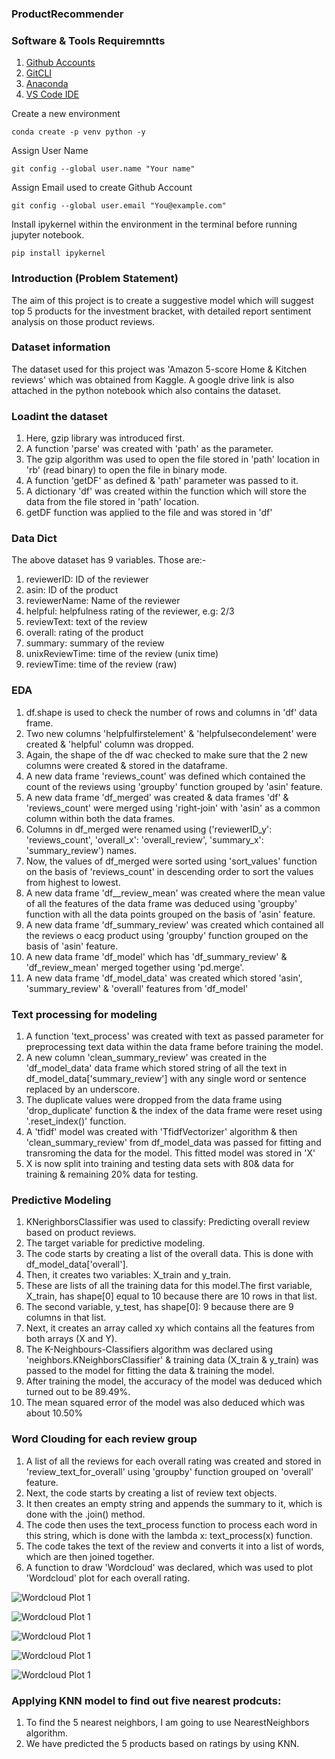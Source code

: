 ### ProductRecommender

### Software & Tools Requiremntts

1. [Github Accounts](https://github.com)
2. [GitCLI](https://git-scm.com/)
3. [Anaconda](https://www.anaconda.com/)
4. [VS Code IDE](https://code.visualstuido.com/)


Create a new environment
```
conda create -p venv python -y
```

Assign User Name

```
git config --global user.name "Your name"
```

Assign Email used to create Github Account

```
git config --global user.email "You@example.com"
```

Install ipykernel within the environment in the terminal before running jupyter notebook.

```
pip install ipykernel
```

### Introduction (Problem Statement)
The aim of this project is to create a suggestive model which will suggest top 5 products for the investment bracket, with detailed report sentiment analysis on those product reviews.

### Dataset information

The dataset used for this project was 'Amazon 5-score Home & Kitchen reviews' which was obtained from Kaggle. A google drive link is also attached in the python notebook which also contains the dataset.

### Loadint the dataset

1. Here, gzip library was introduced first.
2. A function 'parse' was created with 'path' as the parameter.
3. The gzip algorithm was used to open the file stored in 'path' location in 'rb' (read binary) to open the file in binary mode.
4. A function 'getDF' as defined & 'path' parameter was passed to it.
5. A dictionary 'df' was created within the function which will store the data from the file stored in 'path' location.
6. getDF function was applied to the file and was stored in 'df'


### Data Dict

The above dataset has 9 variables. Those are:-

1. reviewerID: ID of the reviewer 
2. asin: ID of the product  
3. reviewerName: Name of the reviewer
4. helpful: helpfulness rating of the reviewer, e.g: 2/3
5. reviewText: text of the review
6. overall: rating of the product
7. summary: summary of the review
8. unixReviewTime: time of the review (unix time)
9. reviewTime: time of the review (raw)

### EDA
1. df.shape is used to check the number of rows and columns in 'df' data frame.
2. Two new columns 'helpfulfirstelement' & 'helpfulsecondelement' were created & 'helpful' column was dropped.
3. Again, the shape of the df wac checked to make sure that the 2 new columns were created & stored in the dataframe.
4. A new data frame 'reviews_count' was defined which contained the count of the reviews using 'groupby' function grouped by 'asin' feature.
5. A new data frame 'df_merged' was created & data frames 'df' & 'reviews_count' were merged using 'right-join' with 'asin' as a common column within both the data frames.
6. Columns in df_merged were renamed using ('reviewerID_y': 'reviews_count', 'overall_x': 'overall_review', 'summary_x': 'summary_review') names.
7. Now, the values of df_merged were sorted using 'sort_values' function on the basis of 'reviews_count' in descending order to sort the values from highest to lowest.
8. A new data frame 'df__review_mean' was created where the mean value of all the features of the data frame was deduced using 'groupby' function with all the data points grouped on the basis of 'asin' feature.
9. A new data frame 'df_summary_review' was created which contained all the reviews o eacg product using 'groupby' function grouped on the basis of 'asin' feature.
10. A new data frame 'df_model' which has 'df_summary_review' & 'df_review_mean' merged together using 'pd.merge'.
11. A new data frame 'df_model_data' was created which stored 'asin', 'summary_review' & 'overall' features from 'df_model'


### Text processing for modeling

1. A function 'text_process' was created with text as passed parameter for preprocessing text data within the data frame before training the model.
2. A new column 'clean_summary_review' was created in the 'df_model_data' data frame which stored string of all the text in df_model_data['summary_review'] with any single word or sentence replaced by an underscore.
3. The duplicate values were dropped from the data frame using 'drop_duplicate' function & the index of the data frame were reset using '.reset_index()' function.
4. A 'tfidf' model was created with 'TfidfVectorizer' algorithm & then 'clean_summary_review' from df_model_data was passed for fitting and transroming the data for the model. This fitted model was stored in 'X'
5. X is now split into training and testing data sets with 80& data for training & remaining 20% data for testing.

### Predictive Modeling

1. KNerighborsClassifier was used to classify: Predicting overall review based on product reviews.
2. The target variable for predictive modeling.
3. The code starts by creating a list of the overall data. This is done with df_model_data['overall'].
4. Then, it creates two variables: X_train and y_train.
5. These are lists of all the training data for this model.The first variable, X_train, has shape[0] equal to 10 because there are 10 rows in that list.
6. The second variable, y_test, has shape[0]: 9 because there are 9 columns in that list.
7. Next, it creates an array called xy which contains all the features from both arrays (X and Y).
8. The K-Neighbours-Classifiers algorithm was declared using 'neighbors.KNeighborsClassifier' & training data (X_train & y_train) was passed to the model for fitting the data & training the model.
9. After training the model, the accuracy of the model was deduced which turned out to be 89.49%.
10. The mean squared error of the model was also deduced which was about 10.50%

### Word Clouding for each review group
1. A list of all the reviews for each overall rating was created and stored in 'review_text_for_overall' using 'groupby' function grouped on 'overall' feature.
2. Next, the code starts by creating a list of review text objects.
3. It then creates an empty string and appends the summary to it, which is done with the .join() method.
4. The code then uses the text_process function to process each word in this string, which is done with the lambda x: text_process(x) function.
5. The code takes the text of the review and converts it into a list of words, which are then joined together.
6. A function to draw 'Wordcloud' was declared, which was used to plot 'Wordcloud' plot for each overall rating.

![Wordcloud Plot 1](https://github.com/AnupamKNN/ProductRecommender/blob/main/wordcloud_1_1.png)

![Wordcloud Plot 1](https://github.com/AnupamKNN/ProductRecommender/blob/main/wordcloud_2.png)

![Wordcloud Plot 1](https://github.com/AnupamKNN/ProductRecommender/blob/main/wordcloud_3.png)

![Wordcloud Plot 1](https://github.com/AnupamKNN/ProductRecommender/blob/main/wordcloud_4.png)

![Wordcloud Plot 1](https://github.com/AnupamKNN/ProductRecommender/blob/main/wordcloud_5.png)

### Applying KNN model to find out five nearest prodcuts:

1. To find the 5 nearest neighbors, I am going to use NearestNeighbors algorithm.
2. We have predicted the 5 products based on ratings by using KNN.
